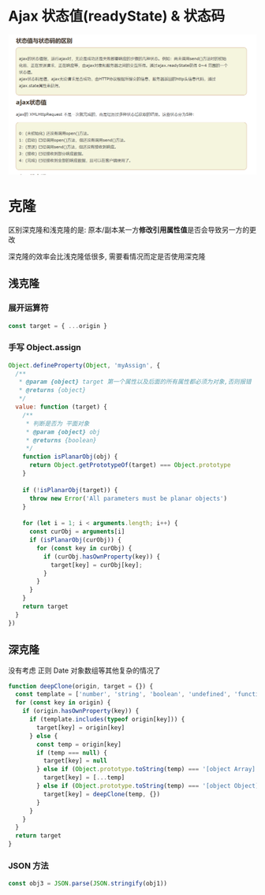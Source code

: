 # Ajax 状态值(readyState) & 状态码

<img src="./noteImg/批注 2020-08-09 004053.png" />

# 克隆
区别深克隆和浅克隆的是: 原本/副本某一方**修改引用属性值**是否会导致另一方的更改

深克隆的效率会比浅克隆低很多, 需要看情况而定是否使用深克隆

## 浅克隆

### 展开运算符

```js
const target = { ...origin }
```

### 手写 Object.assign

```js
Object.defineProperty(Object, 'myAssign', {
  /**
   * @param {object} target 第一个属性以及后面的所有属性都必须为对象,否则报错
   * @returns {object}
   */
  value: function (target) {
    /**
     * 判断是否为 平面对象
     * @param {object} obj 
     * @returns {boolean}
     */
    function isPlanarObj(obj) {
      return Object.getPrototypeOf(target) === Object.prototype
    }

    if (!isPlanarObj(target)) {
      throw new Error('All parameters must be planar objects')
    }

    for (let i = 1; i < arguments.length; i++) {
      const curObj = arguments[i]
      if (isPlanarObj(curObj)) {
        for (const key in curObj) {
          if (curObj.hasOwnProperty(key)) {
            target[key] = curObj[key];
          }
        }
      }
    }
    return target
  }
})
```

## 深克隆

没有考虑 正则 Date 对象数组等其他复杂的情况了

```js
function deepClone(origin, target = {}) {
  const template = ['number', 'string', 'boolean', 'undefined', 'function']
  for (const key in origin) {
    if (origin.hasOwnProperty(key)) {
      if (template.includes(typeof origin[key])) {
        target[key] = origin[key]
      } else {
        const temp = origin[key]
        if (temp === null) {
          target[key] = null
        } else if (Object.prototype.toString(temp) === '[object Array]') {
          target[key] = [...temp]
        } else if (Object.prototype.toString(temp) === '[object Object]') {
          target[key] = deepClone(temp, {})
        }
      }
    }
  }
  return target
}
```

### JSON 方法

```js
const obj3 = JSON.parse(JSON.stringify(obj1))
```
